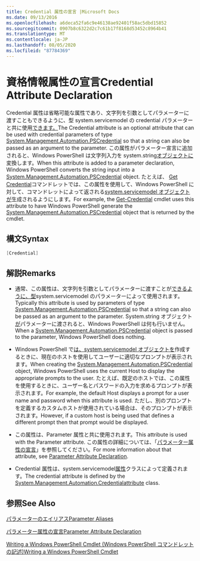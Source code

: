 ```yaml
---
title: Credential 属性の宣言 |Microsoft Docs
ms.date: 09/13/2016
ms.openlocfilehash: a6deca52fa6c9e46138ae92401f58ac5dbd15852
ms.sourcegitcommit: 0907b8c6322d2c7c61b17f8168d53452c8964b41
ms.translationtype: MT
ms.contentlocale: ja-JP
ms.lasthandoff: 08/05/2020
ms.locfileid: "87784369"
---
```

# <a name="credential-attribute-declaration"></a><span data-ttu-id="3ca98-102">資格情報属性の宣言</span><span class="sxs-lookup"><span data-stu-id="3ca98-102">Credential Attribute Declaration</span></span>

<span data-ttu-id="3ca98-103">Credential 属性は省略可能な属性であり、文字列を引数としてパラメーターに渡すこともできるように、型 system.servicemodel の credential パラメーターと共に使用[できます。](/dotnet/api/System.Management.Automation.PSCredential)</span><span class="sxs-lookup"><span data-stu-id="3ca98-103">The Credential attribute is an optional attribute that can be used with credential parameters of type [System.Management.Automation.PSCredential](/dotnet/api/System.Management.Automation.PSCredential) so that a string can also be passed as an argument to the parameter.</span></span> <span data-ttu-id="3ca98-104">この属性がパラメーター宣言に追加されると、Windows PowerShell は文字列入力を system.string[オブジェクトに](/dotnet/api/System.Management.Automation.PSCredential)変換します。</span><span class="sxs-lookup"><span data-stu-id="3ca98-104">When this attribute is added to a parameter declaration, Windows PowerShell converts the string input into a [System.Management.Automation.PSCredential](/dotnet/api/System.Management.Automation.PSCredential) object.</span></span> <span data-ttu-id="3ca98-105">たとえば、 [Get Credential](/powershell/module/Microsoft.PowerShell.Security/Get-Credential)コマンドレットでは、この属性を使用して、Windows PowerShell に対して、コマンドレットによって返される[system.servicemodel オブジェクトが](/dotnet/api/System.Management.Automation.PSCredential)生成されるようにします。</span><span class="sxs-lookup"><span data-stu-id="3ca98-105">For example, the [Get-Credential](/powershell/module/Microsoft.PowerShell.Security/Get-Credential) cmdlet uses this attribute to have Windows PowerShell generate the [System.Management.Automation.PSCredential](/dotnet/api/System.Management.Automation.PSCredential) object that is returned by the cmdlet.</span></span>

## <a name="syntax"></a><span data-ttu-id="3ca98-106">構文</span><span class="sxs-lookup"><span data-stu-id="3ca98-106">Syntax</span></span>

```csharp
[Credential]
```

## <a name="remarks"></a><span data-ttu-id="3ca98-107">解説</span><span class="sxs-lookup"><span data-stu-id="3ca98-107">Remarks</span></span>

- <span data-ttu-id="3ca98-108">通常、この属性は、文字列を引数としてパラメーターに渡すことが[できるように、型](/dotnet/api/System.Management.Automation.PSCredential)system.servicemodel のパラメーターによって使用されます。</span><span class="sxs-lookup"><span data-stu-id="3ca98-108">Typically this attribute is used by parameters of type [System.Management.Automation.PSCredential](/dotnet/api/System.Management.Automation.PSCredential) so that a string can also be passed as an argument to the parameter.</span></span> <span data-ttu-id="3ca98-109">System.string オブジェクト[が](/dotnet/api/System.Management.Automation.PSCredential)パラメーターに渡されると、Windows PowerShell は何も行いません。</span><span class="sxs-lookup"><span data-stu-id="3ca98-109">When a [System.Management.Automation.PSCredential](/dotnet/api/System.Management.Automation.PSCredential) object is passed to the parameter, Windows PowerShell does nothing.</span></span>

- <span data-ttu-id="3ca98-110">Windows PowerShell で[は、system.servicemodel オブジェクトを](/dotnet/api/System.Management.Automation.PSCredential)作成するときに、現在のホストを使用してユーザーに適切なプロンプトが表示されます。</span><span class="sxs-lookup"><span data-stu-id="3ca98-110">When creating the [System.Management.Automation.PSCredential](/dotnet/api/System.Management.Automation.PSCredential) object, Windows PowerShell uses the current Host to display the appropriate prompts to the user.</span></span> <span data-ttu-id="3ca98-111">たとえば、既定のホストでは、この属性を使用するときに、ユーザー名とパスワードの入力を求めるプロンプトが表示されます。</span><span class="sxs-lookup"><span data-stu-id="3ca98-111">For example, the default Host displays a prompt for a user name and password when this attribute is used.</span></span> <span data-ttu-id="3ca98-112">ただし、別のプロンプトを定義するカスタムホストが使用されている場合は、そのプロンプトが表示されます。</span><span class="sxs-lookup"><span data-stu-id="3ca98-112">However, if a custom host is being used that defines a different prompt then that prompt would be displayed.</span></span>

- <span data-ttu-id="3ca98-113">この属性は、Parameter 属性と共に使用されます。</span><span class="sxs-lookup"><span data-stu-id="3ca98-113">This attribute is used with the Parameter attribute.</span></span> <span data-ttu-id="3ca98-114">この属性の詳細については、「[パラメーター属性の宣言](./parameter-attribute-declaration.md)」を参照してください。</span><span class="sxs-lookup"><span data-stu-id="3ca98-114">For more information about that attribute, see [Parameter Attribute Declaration](./parameter-attribute-declaration.md).</span></span>

- <span data-ttu-id="3ca98-115">Credential 属性は、system.servicemodel[属性](/dotnet/api/System.Management.Automation.CredentialAttribute)クラスによって定義されます。</span><span class="sxs-lookup"><span data-stu-id="3ca98-115">The credential attribute is defined by the [System.Management.Automation.Credentialattribute](/dotnet/api/System.Management.Automation.CredentialAttribute) class.</span></span>

## <a name="see-also"></a><span data-ttu-id="3ca98-116">参照</span><span class="sxs-lookup"><span data-stu-id="3ca98-116">See Also</span></span>

[<span data-ttu-id="3ca98-117">パラメーターのエイリアス</span><span class="sxs-lookup"><span data-stu-id="3ca98-117">Parameter Aliases</span></span>](./parameter-aliases.md)

[<span data-ttu-id="3ca98-118">パラメーター属性の宣言</span><span class="sxs-lookup"><span data-stu-id="3ca98-118">Parameter Attribute Declaration</span></span>](./parameter-attribute-declaration.md)

[<span data-ttu-id="3ca98-119">Writing a Windows PowerShell Cmdlet (Windows PowerShell コマンドレットの記述)</span><span class="sxs-lookup"><span data-stu-id="3ca98-119">Writing a Windows PowerShell Cmdlet</span></span>](./writing-a-windows-powershell-cmdlet.md)

